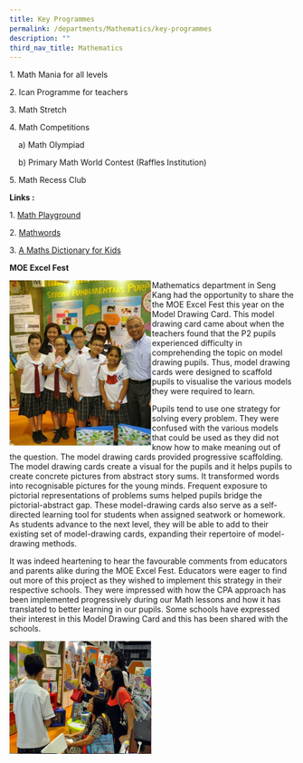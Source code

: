 ```yaml
---
title: Key Programmes
permalink: /departments/Mathematics/key-programmes
description: ""
third_nav_title: Mathematics
---
```

1\. Math Mania for all levels

2\. Ican Programme for teachers

3\. Math Stretch

4\. Math Competitions

    a) Math Olympiad

    b) Primary Math World Contest (Raffles Institution)

5\. Math Recess Club

**Links :**

1. [Math Playground](http://www.mathplayground.com/)

2. [Mathwords](http://www.mathwords.com/)

3. [A Maths Dictionary for Kids](http://www.amathsdictionaryforkids.com/)


**MOE Excel Fest**

<img src="/images/Excel%20Fest%201.jpeg" 
     style="width:50%;float:left">
Mathematics department in Seng Kang had the opportunity to share the the MOE Excel Fest this year on the Model Drawing Card. This model drawing card came about when the teachers found that the P2 pupils experienced difficulty in comprehending the topic on model drawing pupils. Thus, model drawing cards were designed to scaffold pupils to visualise the various models they were required to learn.

  

Pupils tend to use one strategy for solving every problem. They were confused with the various models that could be used as they did not know how to make meaning out of the question. The model drawing cards provided progressive scaffolding. The model drawing cards create a visual for the pupils and it helps pupils to create concrete pictures from abstract story sums. It transformed words into recognisable pictures for the young minds. Frequent exposure to pictorial representations of problems sums helped pupils bridge the pictorial-abstract gap. These model-drawing cards also serve as a self-directed learning tool for students when assigned seatwork or homework. As students advance to the next level, they will be able to add to their existing set of model-drawing cards, expanding their repertoire of model-drawing methods.


It was indeed heartening to hear the favourable comments from educators and parents alike during the MOE Excel Fest. Educators were eager to find out more of this project as they wished to implement this strategy in their respective schools. They were impressed with how the CPA approach has been implemented progressively during our Math lessons and how it has translated to better learning in our pupils. Some schools have expressed their interest in this Model Drawing Card and this has been shared with the schools.

<img src="/images/Excel%20Fest%203.jpg" 
     style="width:50%">